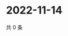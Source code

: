 # 2022-11-14

共 0 条

<!-- BEGIN WEIBO -->
<!-- 最后更新时间 Mon Nov 14 2022 06:16:41 GMT+0800 (China Standard Time) -->

<!-- END WEIBO -->
